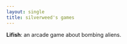```yaml
---
layout: single 
title: silverweed's games
---
```


**Lifish**: an arcade game about bombing aliens.
